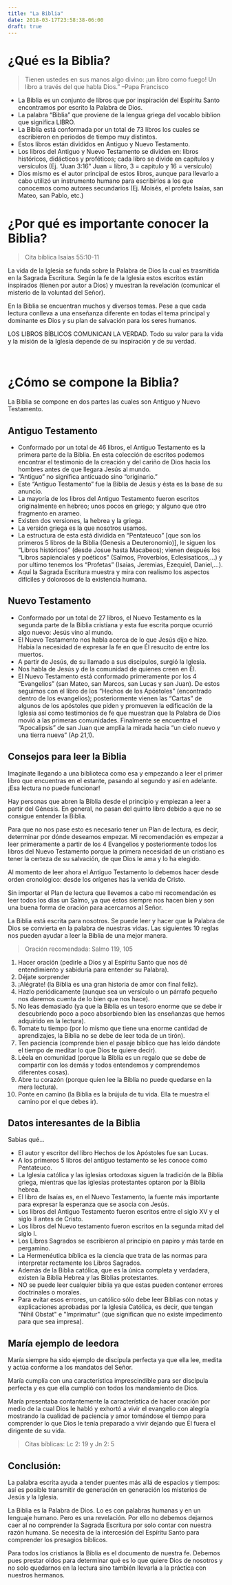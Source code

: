 ```yaml
---
title: "La Biblia"
date: 2018-03-17T23:58:38-06:00
draft: true
---
```


# ¿Qué es la Biblia?

> Tienen ustedes en sus manos algo divino: ¡un libro como fuego! Un libro a través del que habla Dios.” –Papa Francisco 

-	La Biblia es un conjunto de libros que por inspiración del Espíritu Santo encontramos por escrito la Palabra de Dios.
-	La palabra “Biblia” que proviene de la lengua griega del vocablo biblion que significa LIBRO. 
-	La Biblia está conformada por un total de 73 libros los cuales se escribieron en periodos de tiempo muy distintos.  
-	Estos libros están divididos en Antiguo y Nuevo Testamento.
-	Los libros del Antiguo y Nuevo Testamento se dividen en: libros históricos, didácticos y proféticos; cada libro se divide en capítulos y versículos 
(Ej. “Juan 3:16” Juan = libro, 3 = capitulo y 16 = versículo)
-	Dios mismo es el autor principal de estos libros, aunque para llevarlo a cabo utilizó un instrumento humano para escribirlos a los que conocemos como autores secundarios (Ej. Moisés, el profeta Isaías, san Mateo, san Pablo, etc.)

# ¿Por qué es importante conocer la Biblia?

> Cita bíblica Isaías 55:10-11

La vida de la Iglesia se funda sobre la Palabra de Dios la cual es trasmitida en la Sagrada Escritura. Según la fe de la Iglesia estos escritos están inspirados (tienen por autor a Dios) y muestran la revelación (comunicar el misterio de la voluntad del Señor).

En la Biblia se encuentran muchos y diversos temas. Pese a que cada lectura conlleva a una enseñanza diferente en todas el tema principal y dominante es Dios y su plan de salvación para los seres humanos.

LOS LIBROS BÍBLICOS COMUNICAN LA VERDAD. Todo su valor para la vida y la misión de la Iglesia depende de su inspiración y de su verdad.

 
# ¿Cómo se compone la Biblia?
La Biblia se compone en dos partes las cuales son Antiguo y Nuevo Testamento.

## Antiguo Testamento 
-	Conformado por un total de 46 libros, el Antiguo Testamento es la primera parte de la Biblia. En esta colección de escritos podemos encontrar el testimonio de la creación y del cariño de Dios hacia los hombres antes de que llegara Jesús al mundo.
-	“Antiguo” no significa anticuado sino “originario.”
-	Este “Antiguo Testamento” fue la Biblia de Jesús y ésta es la base de su anuncio. 
-	La mayoría de los libros del Antiguo Testamento fueron escritos originalmente en hebreo; unos pocos en griego; y alguno que otro fragmento en arameo.
-	Existen dos versiones, la hebrea y la griega.
-	La versión griega es la que nosotros usamos. 
-	La estructura de esta está dividida en “Pentateuco” [que son los primeros 5 libros de la Biblia (Genesis a Deuteronomio)], le siguen los “Libros históricos” (desde Josue hasta Macabeos); vienen después los “Libros sapienciales y poéticos” (Salmos, Proverbios, Eclesisaticos,…) y por ultimo tenemos los “Profetas” (Isaias, Jeremias, Ezequiel, Daniel,…).
-	Aquí la Sagrada Escritura muestra y mira con realismo los aspectos difíciles y dolorosos de la existencia humana.

## Nuevo Testamento
-	Conformado por un total de 27 libros, el Nuevo Testamento es la segunda parte de la Biblia cristiana y esta fue escrita porque ocurrió algo nuevo: Jesús vino al mundo. 
-	El Nuevo Testamento nos habla acerca de lo que Jesús dijo e hizo. Había la necesidad de expresar la fe en que Él resucito de entre los muertos.
-	A partir de Jesús, de su llamado a sus discípulos, surgió la Iglesia.
-	Nos habla de Jesús y de la comunidad de quienes creen en Él. 
-	El Nuevo Testamento está conformado primeramente por los 4 “Evangelios” (san Mateo, san Marcos, san Lucas y san Juan). De estos seguimos con el libro de los “Hechos de los Apóstoles” (encontrado dentro de los evangelios); posteriormente vienen las “Cartas” de algunos de los apóstoles que piden y promueven la edificación de la Iglesia así como testimonios de fe que muestran que la Palabra de Dios movió a las primeras comunidades. Finalmente se encuentra el “Apocalipsis” de san Juan que amplía la mirada hacia “un cielo nuevo y una tierra nueva” (Ap 21,1).

## Consejos para leer la Biblia

Imagínate llegando a una biblioteca como esa y empezando a leer el primer libro que encuentras en el estante, pasando al segundo y así en adelante. ¡Esa lectura no puede funcionar!

Hay personas que abren la Biblia desde el principio y empiezan a leer a partir del Génesis. En general, no pasan del quinto libro debido a que no se consigue entender la Biblia.

Para que no nos pase esto es necesario tener un Plan de lectura, es decir, determinar por dónde deseamos empezar. Mi recomendación es empezar a leer primeramente a partir de los 4 Evangelios y posteriormente todos los libros del Nuevo Testamento porque la primera necesidad de un cristiano es tener la certeza de su salvación, de que Dios le ama y lo ha elegido.

Al momento de leer ahora el Antiguo Testamento lo debemos hacer desde orden cronológico: desde los orígenes has la venida de Cristo. 

Sin importar el Plan de lectura que llevemos a cabo mi recomendación es leer todos los días un Salmo, ya que éstos siempre nos hacen bien y son una buena forma de oración para acercarnos al Señor. 

La Biblia está escrita para nosotros. Se puede leer y hacer que la Palabra de Dios se convierta en la palabra de nuestras vidas. Las siguientes 10 reglas nos pueden ayudar a leer la Biblia de una mejor manera.

> Oración recomendada: Salmo 119, 105

<ol>
<li>Hacer oración (pedirle a Dios y al Espíritu Santo que nos dé entendimiento y sabiduría para entender su Palabra).</li>
<li>Déjate sorprender</li>
<li>¡Alégrate! (la Biblia es una gran historia de amor con final feliz).</li>
<li>Hazlo periódicamente (aunque sea un versículo o un párrafo pequeño nos daremos cuenta de lo bien que nos hace).</li>
<li>No leas demasiado (ya que la Biblia es un tesoro enorme que se debe ir descubriendo poco a poco absorbiendo bien las enseñanzas que hemos adquirido en la lectura).</li>
<li>Tomate tu tiempo (por lo mismo que tiene una enorme cantidad de aprendizajes, la Biblia no se debe de leer toda de un tirón).</li>
<li>Ten paciencia (comprende bien el pasaje bíblico que has leído dándote el tiempo de meditar lo que Dios te quiere decir).</li>
<li>Léela en comunidad (porque la Biblia es un regalo que se debe de compartir con los demás y todos entendemos y comprendemos diferentes cosas).</li>
<li>Abre tu corazón (porque quien lee la Biblia no puede quedarse en la mera lectura).</li>
<li>Ponte en camino (la Biblia es la brújula de tu vida. Ella te muestra el camino por el que debes ir).</li>
</ol>

## Datos interesantes de la Biblia
Sabias qué…

-	El autor y escritor del libro Hechos de los Apóstoles fue san Lucas.
-	A los primeros 5 libros del antiguo testamento se les conoce como Pentateuco.
-	La Iglesia católica y las iglesias ortodoxas siguen la tradición de la Biblia griega, mientras que las iglesias protestantes optaron por la Biblia hebrea.
-	El libro de Isaías es, en el Nuevo Testamento, la fuente más importante para expresar la esperanza que se asocia con Jesús. 
-	Los libros del Antiguo Testamento fueron escritos entre el siglo XV y el siglo II antes de Cristo.
-	Los libros del Nuevo testamento fueron escritos en la segunda mitad del siglo I.
-	Los Libros Sagrados se escribieron al principio en papiro y más tarde en pergamino.
-	La Hermenéutica bíblica es la ciencia que trata de las normas para interpretar rectamente los Libros Sagrados.
-	Además de la Biblia católica, que es la única completa y verdadera, existen la Biblia Hebrea y las Biblias protestantes.
-	NO se puede leer cualquier biblia ya que estas pueden contener errores doctrinales o morales. 
-	Para evitar esos errores, un católico sólo debe leer Biblias con notas y explicaciones aprobadas por la Iglesia Católica, es decir, que tengan "Nihil Obstat" e "Imprimatur" (que significan que no existe impedimento para que sea impresa).

## María ejemplo de leedora

María siempre ha sido ejemplo de discípula perfecta ya que ella lee, medita y actúa conforme a los mandatos del Señor. 

María cumplía con una característica imprescindible para ser discípula perfecta y es que ella cumplió con todos los mandamiento de Dios.

María presentaba contantemente la característica de hacer oración por medio de la cual Dios le habló y exhortó a vivir el evangelio con alegría mostrando la cualidad de paciencia y amor tomándose el tiempo para comprender lo que Dios le tenía preparado a vivir dejando que Él fuera el dirigente de su vida.

> Citas bíblicas: Lc 2: 19 y Jn 2: 5


## Conclusión:
La palabra escrita ayuda a tender puentes más allá de espacios y tiempos: así es posible transmitir de generación en generación los misterios de Jesús y la Iglesia.

La Biblia es la Palabra de Dios. Lo es con palabras humanas y en un lenguaje humano. Pero es una revelación. Por ello no debemos dejarnos caer al no comprender la Sagrada Escritura por solo contar con nuestra razón humana. Se necesita de la intercesión del Espíritu Santo para comprender los presagios bíblicos.

Para todos los cristianos la Biblia es el documento de nuestra fe. Debemos pues prestar oídos para determinar qué es lo que quiere Dios de nosotros y no solo quedarnos en la lectura sino también llevarla a la práctica con nuestros hermanos. 

